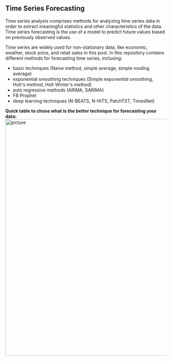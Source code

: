 ## Time Series Forecasting

Time series analysis comprises methods for analyzing time series data in order to extract meaningful statistics and other characteristics of the data. Time series forecasting is the use of a model to predict future values based on previously observed values.

Time series are widely used for non-stationary data, like economic, weather, stock price, and retail sales in this post. In this repository contains different methods for forecasting time series, inclusing:
* basic techniques (Naive method, simple average, simple moding average)
* exponential smoothing techniques (Simple exponential smoothing, Holt's method, Holt Winter's method)
* auto regressive methods (ARIMA, SARIMA)
* FB Prophet
* deep learning techniques (N-BEATS, N-HiTS, PatchTST, TimesNet)


**Quick table to chose what is the better technique for forecasting your data:**
<img width="736" alt="picture" src="https://github.com/aussiekom/Time-Series-Forecasting/assets/102028836/626b0fcb-ccdb-43f4-b70f-07b9acae8337">

